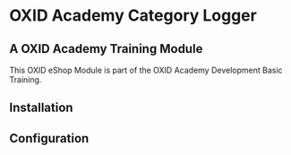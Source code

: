 # OXID Academy Category Logger

## A OXID Academy Training Module
This OXID eShop Module is part of the OXID Academy Development Basic Training.

## Installation

## Configuration

